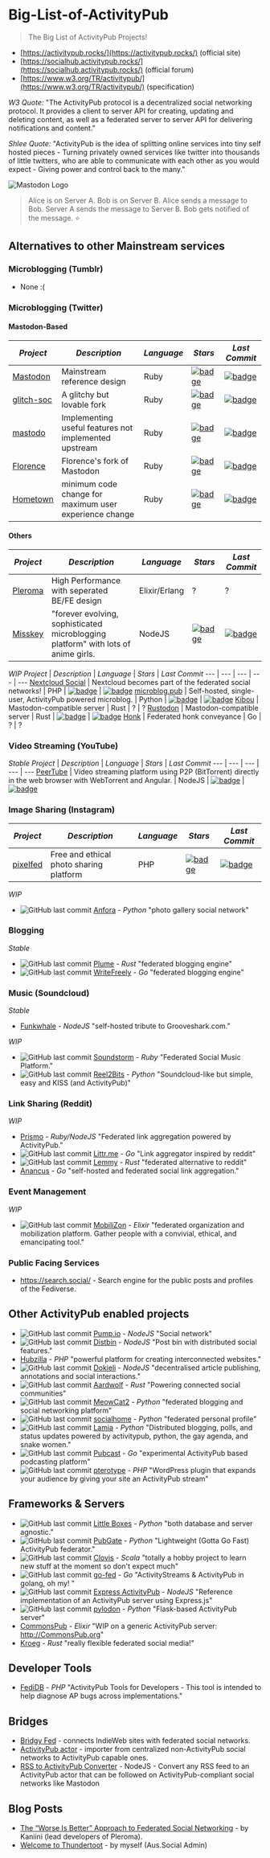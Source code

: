# Big-List-of-ActivityPub
> The Big List of ActivityPub Projects!

* [https://activitypub.rocks/](https://activitypub.rocks/) (official site)
* [https://socialhub.activitypub.rocks/](https://socialhub.activitypub.rocks/) (official forum)
* [https://www.w3.org/TR/activitypub/](https://www.w3.org/TR/activitypub/) (specification)

*W3 Quote:* "The ActivityPub protocol is a decentralized social networking protocol. It provides a client to server API for creating, updating and deleting content, as well as a federated server to server API for delivering notifications and content."

*Shlee Quote:* "ActivityPub is the idea of splitting online services into tiny self hosted pieces - Turning privately owned services like twitter into thousands of little twitters, who are able to communicate with each other as you would expect - Giving power and control back to the many."

![Mastodon Logo](https://camo.githubusercontent.com/24f50a04efd1bc2b6893a9fe65387aef918d7b93/68747470733a2f2f626c6f672e6a6f696e6d6173746f646f6e2e6f72672f323031382f30362f7768792d61637469766974797075622d69732d7468652d6675747572652f657a6769662d322d363066316230303430332e676966)
> Alice is on Server A. Bob is on Server B. Alice sends a message to Bob. Server A sends the message to Server B. Bob gets notified of the message. :star:


## Alternatives to other Mainstream services

### Microblogging (Tumblr)
* None :(

### Microblogging (Twitter)
#### Mastodon-Based
*Project* | *Description* | *Language* | *Stars* | *Last Commit*
--- | --- | --- | --- | ---
[Mastodon](https://github.com/tootsuite/mastodon) | Mainstream reference design | Ruby | [![badge](https://img.shields.io/github/stars/tootsuite/mastodon.svg?style=social&label=Star&maxAge=2592000)](https://github.com/tootsuite/mastodon/stargazers) | [![badge](https://img.shields.io/github/last-commit/tootsuite/mastodon.svg)](https://github.com/tootsuite/mastodon)
[glitch-soc](https://github.com/glitch-soc/mastodon) | A glitchy but lovable fork | Ruby | [![badge](https://img.shields.io/github/stars/glitch-soc/mastodon.svg?style=social&label=Star&maxAge=2592000)](https://github.com/glitch-soc/mastodon/stargazers) | [![badge](https://img.shields.io/github/last-commit/glitch-soc/mastodon.svg)](https://github.com/glitch-soc/mastodon)
[mastodo](https://github.com/gled-rs/mastodo) | Implementing useful features not implemented upstream | Ruby | [![badge](https://img.shields.io/github/stars/gled-rs/mastodo.svg?style=social&label=Star&maxAge=2592000)](https://github.com/gled-rs/mastodo/stargazers) | [![badge](https://img.shields.io/github/last-commit/gled-rs/mastodo.svg)](https://github.com/gled-rs/mastodo)
[Florence](https://github.com/florence-social/mastodon-fork) | Florence's fork of Mastodon | Ruby | [![badge](https://img.shields.io/github/stars/florence-social/mastodon-fork.svg?style=social&label=Star&maxAge=2592000)](https://github.com/florence-social/mastodon-fork/stargazers) | [![badge](https://img.shields.io/github/last-commit/florence-social/mastodon-fork.svg)](https://github.com/florence-social/mastodon-fork)
[Hometown](https://github.com/hometown-fork/hometown) | minimum code change for maximum user experience change | Ruby | [![badge](https://img.shields.io/github/stars/hometown-fork/hometown.svg?style=social&label=Star&maxAge=2592000)](https://github.com/hometown-fork/hometown/stargazers) | [![badge](https://img.shields.io/github/last-commit/hometown-fork/hometown.svg)](https://github.com/hometown-fork/hometown)

#### Others
*Project* | *Description* | *Language* | *Stars* | *Last Commit*
--- | --- | --- | --- | ---
[Pleroma](https://git.pleroma.social/pleroma/pleroma/) | High Performance with seperated BE/FE design | Elixir/Erlang | ? | ?
[Misskey](https://github.com/syuilo/misskey) | "forever evolving, sophisticated microblogging platform" with lots of anime girls. | NodeJS | [![badge](https://img.shields.io/github/stars/syuilo/misskey.svg?style=social&label=Star&maxAge=2592000)](https://github.com/syuilo/misskey/stargazers) | [![badge](https://img.shields.io/github/last-commit/syuilo/misskey.svg)](https://github.com/syuilo/misskey)

_WIP_
*Project* | *Description* | *Language* | *Stars* | *Last Commit*
--- | --- | --- | --- | ---
[Nextcloud Social](https://github.com/nextcloud/social) | Nextcloud becomes part of the federated social networks! | PHP | [![badge](https://img.shields.io/github/stars/nextcloud/social.svg?style=social&label=Star&maxAge=2592000)](https://github.com/nextcloud/social/stargazers) | [![badge](https://img.shields.io/github/last-commit/nextcloud/social.svg)](https://github.com/nextcloud/social)
[microblog.pub](https://github.com/tsileo/microblog.pub) | Self-hosted, single-user, ActivityPub powered microblog. | Python | [![badge](https://img.shields.io/github/stars/tsileo/microblog.pub.svg?style=social&label=Star&maxAge=2592000)](https://github.com/tsileo/microblog.pub/stargazers) | [![badge](https://img.shields.io/github/last-commit/tsileo/microblog.pub.svg)](https://github.com/tsileo/microblog.pub)
[Kibou](https://git.cybre.club/kibouproject/kibou) | Mastodon-compatible server | Rust | ? | ?
[Rustodon](https://github.com/rustodon/rustodon) | Mastodon-compatible server | Rust | [![badge](https://img.shields.io/github/stars/rustodon/rustodon.svg?style=social&label=Star&maxAge=2592000)](https://github.com/rustodon/rustodon/stargazers) | [![badge](https://img.shields.io/github/last-commit/rustodon/rustodon.svg)](https://github.com/rustodon/rustodon)
[Honk](https://humungus.tedunangst.com/r/honk) | Federated honk conveyance | Go | ? | ?


### Video Streaming (YouTube)
_Stable_
*Project* | *Description* | *Language* | *Stars* | *Last Commit*
--- | --- | --- | --- | ---
[PeerTube](https://github.com/Chocobozzz/PeerTube) | Video streaming platform using P2P (BitTorrent) directly in the web browser with WebTorrent and Angular. | NodeJS | [![badge](https://img.shields.io/github/stars/Chocobozzz/PeerTube.svg?style=social&label=Star&maxAge=2592000)](https://github.com/Chocobozzz/PeerTube/stargazers) | [![badge](https://img.shields.io/github/last-commit/Chocobozzz/PeerTube.svg)](https://github.com/Chocobozzz/PeerTube)

### Image Sharing (Instagram)
*Project* | *Description* | *Language* | *Stars* | *Last Commit*
--- | --- | --- | --- | ---
[pixelfed](https://github.com/pixelfed/pixelfed) | Free and ethical photo sharing platform | PHP | [![badge](https://img.shields.io/github/stars/pixelfed/pixelfed.svg?style=social&label=Star&maxAge=2592000)](https://github.com/pixelfed/pixelfed/stargazers) | [![badge](https://img.shields.io/github/last-commit/pixelfed/pixelfed.svg)](https://github.com/pixelfed/pixelfed)

_WIP_
* ![GitHub last commit](https://img.shields.io/github/last-commit/anforaProject/anfora.svg?style=plastic) [Anfora](https://github.com/anforaProject/anfora) - _Python_ "photo gallery social network"

### Blogging
_Stable_
* ![GitHub last commit](https://img.shields.io/github/last-commit/Plume-org/Plume.svg?style=plastic) [Plume](https://github.com/Plume-org/Plume) - _Rust_ "federated blogging engine"
* ![GitHub last commit](https://img.shields.io/github/last-commit/writeas/writefreely.svg?style=plastic) [WriteFreely](https://github.com/writeas/writefreely) - _Go_ "federated blogging engine"

### Music (Soundcloud)
_Stable_
* [Funkwhale](https://dev.funkwhale.audio/funkwhale/funkwhale) - _NodeJS_ "self-hosted tribute to Grooveshark.com."

_WIP_
* ![GitHub last commit](https://img.shields.io/github/last-commit/weathermen/soundstorm.svg?style=plastic) [Soundstorm](https://github.com/weathermen/soundstorm) - _Ruby_ "Federated Social Music Platform."
* ![GitHub last commit](https://img.shields.io/github/last-commit/rhaamo/reel2bits.svg?style=plastic) [Reel2Bits](https://github.com/rhaamo/reel2bits) - _Python_ "Soundcloud-like but simple, easy and KISS (and ActivityPub)"

### Link Sharing (Reddit)
_WIP_
* [Prismo](https://gitlab.com/prismosuite/prismo) - _Ruby/NodeJS_ "Federated link aggregation powered by ActivityPub."
* ![GitHub last commit](https://img.shields.io/github/last-commit/mariusor/littr.go.svg?style=plastic) [Littr.me](https://github.com/mariusor/littr.go) - _Go_ "Link aggregator inspired by reddit"
* ![GitHub last commit](https://img.shields.io/github/last-commit/dessalines/lemmy.svg?style=plastic) [Lemmy](https://github.com/dessalines/lemmy) - _Rust_ "federated alternative to reddit"
* [Anancus](https://gitlab.com/tuxether/anancus) - _Go_ "self-hosted and federated social link aggregation."

### Event Management
_WIP_
* ![GitHub last commit](https://img.shields.io/github/last-commit/framasoft/mobilizon.svg?style=plastic) [MobiliZon](https://framagit.org/framasoft/mobilizon/) - _Elixir_  "federated organization and mobilization platform. Gather people with a convivial, ethical, and emancipating tool."

### Public Facing Services
* https://search.social/ - Search engine for the public posts and profiles of the Fediverse.

## Other ActivityPub enabled projects
* ![GitHub last commit](https://img.shields.io/github/last-commit/pump-io/pump.io.svg?style=plastic) [Pump.io](https://github.com/pump-io/pump.io) - _NodeJS_ "Social network"
* ![GitHub last commit](https://img.shields.io/github/last-commit/gobengo/distbin.svg?style=plastic) [Distbin](https://github.com/gobengo/distbin) - _NodeJS_ "Post bin with distributed social features."
* [Hubzilla](https://framagit.org/hubzilla/core) - _PHP_ "powerful platform for creating interconnected websites."
* ![GitHub last commit](https://img.shields.io/github/last-commit/linkeddata/dokieli.svg?style=plastic) [Dokieli](https://github.com/linkeddata/dokieli) - _NodeJS_ "decentralised article publishing, annotations and social interactions."
* ![GitHub last commit](https://img.shields.io/github/last-commit/Aardwolf-Social/aardwolf.svg?style=plastic) [Aardwolf](https://github.com/Aardwolf-Social/aardwolf) - _Rust_ "Powering connected social communities"
* ![GitHub last commit](https://img.shields.io/github/last-commit/cabalamat/meowcat2.svg?style=plastic) [MeowCat2](https://github.com/cabalamat/meowcat2) - _Python_ "federated blogging and social networking platform"
* ![GitHub last commit](https://img.shields.io/github/last-commit/jaywink/socialhome.svg?style=plastic) [socialhome](https://github.com/jaywink/socialhome) - _Python_ "federated personal profile"
* ![GitHub last commit](https://img.shields.io/github/last-commit/Scarly-Cat/lamia.svg?style=plastic) [Lamia](https://github.com/Scarly-Cat/lamia) - _Python_ "Distributed blogging, polls, and status updates powered by activitypub, python, the gay agenda, and snake women."
* ![GitHub last commit](https://img.shields.io/github/last-commit/pubcast/pubcast.svg?style=plastic) [Pubcast](https://github.com/pubcast/pubcast) - _Go_ "experimental ActivityPub based podcasting platform"
* ![GitHub last commit](https://img.shields.io/github/last-commit/pterotype-project/pterotype.svg?style=plastic) [pterotype](https://github.com/pterotype-project/pterotype) - _PHP_ "WordPress plugin that expands your audience by giving your site an ActivityPub stream"


## Frameworks & Servers
* ![GitHub last commit](https://img.shields.io/github/last-commit/tsileo/little-boxes.svg?style=plastic) [Little Boxes](https://github.com/tsileo/little-boxes) -  _Python_ "both database and server agnostic."
* ![GitHub last commit](https://img.shields.io/github/last-commit/autogestion/pubgate.svg?style=plastic) [PubGate](https://github.com/autogestion/pubgate) - _Python_ "Lightweight (Gotta Go Fast) ActivityPub federator."
* ![GitHub last commit](https://img.shields.io/github/last-commit/WellFactored/clovis.svg?style=plastic) [Clovis](https://github.com/WellFactored/clovis) - _Scala_ "totally a hobby project to learn new stuff at the moment so don't expect much"
* ![GitHub last commit](https://img.shields.io/github/last-commit/go-fed/activity.svg?style=plastic) [go-fed](https://github.com/go-fed/activity) - _Go_ "ActivityStreams & ActivityPub in golang, oh my! "
* ![GitHub last commit](https://img.shields.io/github/last-commit/dariusk/express-activitypub.svg?style=plastic) [Express ActivityPub](https://github.com/dariusk/express-activitypub) - _NodeJS_ "Reference implementation of an ActivityPub server using Express.js"
* ![GitHub last commit](https://img.shields.io/github/last-commit/rowanlupton/pylodon.svg?style=plastic) [pylodon](https://github.com/rowanlupton/pylodon) - _Python_ "Flask-based ActivityPub server"
* [CommonsPub](https://gitlab.com/CommonsPub/Server) - _Elixir_ "WIP on a generic ActivityPub server: http://CommonsPub.org"
* [Kroeg](https://puckipedia.com/kroeg) - _Rust_ "really flexible federated social media!"


## Developer Tools
* [FediDB](https://fedidb.org/) - _PHP_ "ActivityPub Tools for Developers - This tool is intended to help diagnose AP bugs across implementations."

## Bridges
* [Bridgy Fed](https://fed.brid.gy/) - connects IndieWeb sites with federated social networks.
* [ActivityPub actor](https://activitypub.actor/) - importer from centralized non-ActivityPub social networks to ActivityPub capable ones.
* [RSS to ActivityPub Converter](https://github.com/dariusk/rss-to-activitypub) - NodeJS - Convert any RSS feed to an ActivityPub actor that can be followed on ActivityPub-compliant social networks like Mastodon

## Blog Posts
* [The “Worse Is Better” Approach to Federated Social Networking](https://blog.dereferenced.org/activitypub-the-worse-is-better-approach-to-federated-social-networking) - by Kaniini (lead developers of Pleroma).
* [Welcome to Thundertoot](https://medium.com/@mrshlee/aus-social-welcome-to-thundertoot-59d881ad573) - by myself (Aus.Social Admin)
